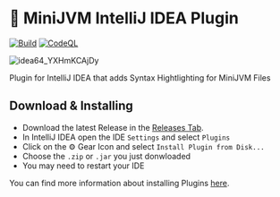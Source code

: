 # 🐧 MiniJVM IntelliJ IDEA Plugin
[![Build](https://github.com/EweLoHD/MiniJVMSyntaxHighlighter/actions/workflows/build.yml/badge.svg)](https://github.com/EweLoHD/MiniJVMSyntaxHighlighter/actions/workflows/build.yml)
[![CodeQL](https://github.com/EweLoHD/MiniJVMSyntaxHighlighter/actions/workflows/codeql-analysis.yml/badge.svg)](https://github.com/EweLoHD/MiniJVMSyntaxHighlighter/actions/workflows/codeql-analysis.yml)

![idea64_YXHmKCAjDy](https://user-images.githubusercontent.com/22636066/149988081-dc18664f-31cb-4694-bfcf-b78d0226850b.png)

Plugin for IntelliJ IDEA that adds Syntax Hightlighting for MiniJVM Files

## Download & Installing
- Download the latest Release in the [Releases Tab](https://github.com/EweLoHD/MiniJVMSyntaxHighlighter/releases). 
- In IntelliJ IDEA open the IDE `Settings` and select `Plugins`
- Click on the ⚙ Gear Icon and select `Install Plugin from Disk...`
- Choose the `.zip` or `.jar` you just donwloaded
- You may need to restart your IDE

You can find more information about installing Plugins [here](https://github.com/EweLoHD/MiniJVMSyntaxHighlighter/releases).


